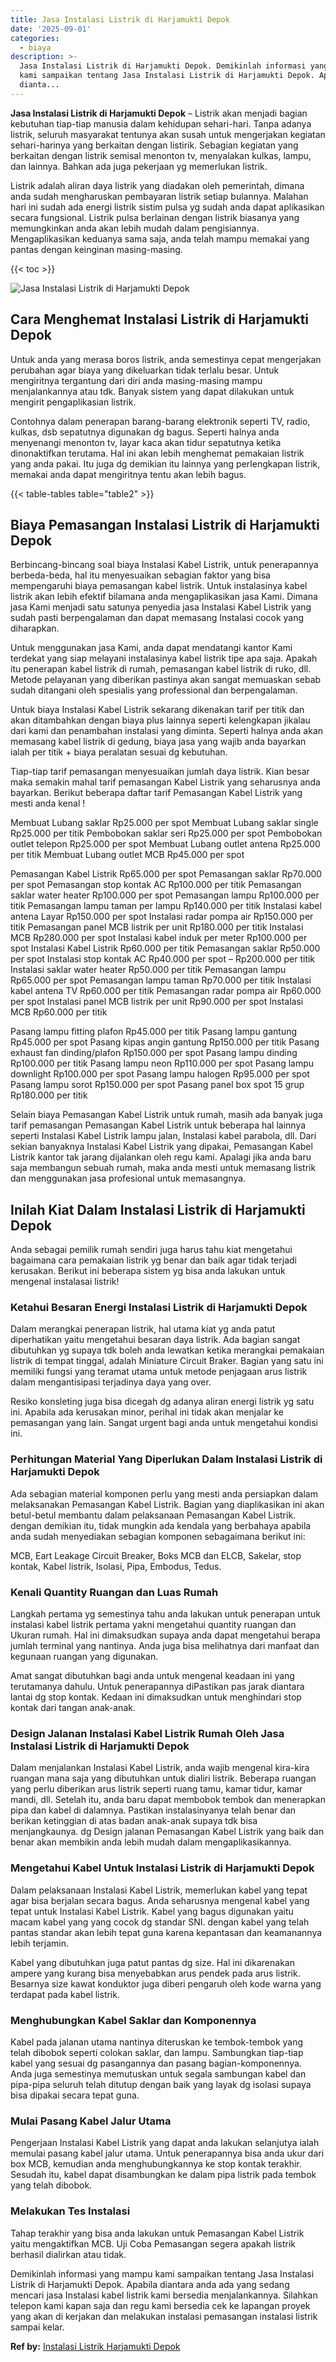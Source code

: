 ```yaml
---
title: Jasa Instalasi Listrik di Harjamukti Depok
date: '2025-09-01'
categories:
  - biaya
description: >-
  Jasa Instalasi Listrik di Harjamukti Depok. Demikinlah informasi yang mampu
  kami sampaikan tentang Jasa Instalasi Listrik di Harjamukti Depok. Apabila
  dianta...
---
```


**Jasa Instalasi Listrik di Harjamukti Depok** – Listrik akan menjadi bagian kebutuhan tiap-tiap manusia dalam kehidupan sehari-hari. Tanpa adanya listrik, seluruh masyarakat tentunya akan susah untuk mengerjakan kegiatan sehari-harinya yang berkaitan dengan listirik. Sebagian kegiatan yang berkaitan dengan listrik semisal menonton tv, menyalakan kulkas, lampu, dan lainnya. Bahkan ada juga pekerjaan yg memerlukan listrik.

Listrik adalah aliran daya listrik yang diadakan oleh pemerintah, dimana anda sudah mengharuskan pembayaran listrik setiap bulannya. Malahan hari ini sudah ada energi listrik sistim pulsa yg sudah anda dapat aplikasikan secara fungsional. Listrik pulsa berlainan dengan listrik biasanya yang memungkinkan anda akan lebih mudah dalam pengisiannya. Mengaplikasikan keduanya sama saja, anda telah mampu memakai yang pantas dengan keinginan masing-masing.

{{< toc >}}

![Jasa Instalasi Listrik di Harjamukti Depok](/images/instalasi-listrik-murah31.png)

## Cara Menghemat Instalasi Listrik di Harjamukti Depok

Untuk anda yang merasa boros listrik, anda semestinya cepat mengerjakan perubahan agar biaya yang dikeluarkan tidak terlalu besar. Untuk mengiritnya tergantung dari diri anda masing-masing mampu menjalankannya atau tdk. Banyak sistem yang dapat dilakukan untuk mengirit pengaplikasian listrik.

Contohnya dalam penerapan barang-barang elektronik seperti TV, radio, kulkas, dsb sepatutnya digunakan dg bagus. Seperti halnya anda menyenangi menonton tv, layar kaca akan tidur sepatutnya ketika dinonaktifkan terutama. Hal ini akan lebih menghemat pemakaian listrik yang anda pakai. Itu juga dg demikian itu lainnya yang perlengkapan listrik, memakai anda dapat mengiritnya tentu akan lebih bagus.

{{< table-tables table="table2" >}}

## Biaya Pemasangan Instalasi Listrik di Harjamukti Depok

Berbincang-bincang soal biaya Instalasi Kabel Listrik, untuk penerapannya berbeda-beda, hal itu menyesuaikan sebagian faktor yang bisa mempengaruhi biaya pemasangan kabel listrik. Untuk instalasinya kabel listrik akan lebih efektif bilamana anda mengaplikasikan jasa Kami. Dimana jasa Kami menjadi satu satunya penyedia jasa Instalasi Kabel Listrik yang sudah pasti berpengalaman dan dapat memasang Instalasi cocok yang diharapkan.

Untuk menggunakan jasa Kami, anda dapat mendatangi kantor Kami terdekat yang siap melayani instalasinya kabel listrik tipe apa saja. Apakah itu penerapan kabel listrik di rumah, pemasangan kabel listrik di ruko, dll. Metode pelayanan yang diberikan pastinya akan sangat memuaskan sebab sudah ditangani oleh spesialis yang professional dan berpengalaman.

Untuk biaya Instalasi Kabel Listrik sekarang dikenakan tarif per titik dan akan ditambahkan dengan biaya plus lainnya seperti kelengkapan jikalau dari kami dan penambahan instalasi yang diminta. Seperti halnya anda akan memasang kabel listrik di gedung, biaya jasa yang wajib anda bayarkan ialah per titik + biaya peralatan sesuai dg kebutuhan.

Tiap-tiap tarif pemasangan menyesuaikan jumlah daya listrik. Kian besar maka semakin mahal tarif pemasangan Kabel Listrik yang seharusnya anda bayarkan. Berikut beberapa daftar tarif Pemasangan Kabel Listrik yang mesti anda kenal !

Membuat Lubang saklar Rp25.000 per spot Membuat Lubang saklar single Rp25.000 per titik Pembobokan saklar seri Rp25.000 per spot Pembobokan outlet telepon Rp25.000 per spot Membuat Lubang outlet antena Rp25.000 per titik Membuat Lubang outlet MCB Rp45.000 per spot

Pemasangan Kabel Listrik Rp65.000 per spot Pemasangan saklar Rp70.000 per spot Pemasangan stop kontak AC Rp100.000 per titik Pemasangan saklar water heater Rp100.000 per spot Pemasangan lampu Rp100.000 per titik Pemasangan lampu taman per lampu Rp140.000 per titik Instalasi kabel antena Layar Rp150.000 per spot Instalasi radar pompa air Rp150.000 per titik Pemasangan panel MCB listrik per unit Rp180.000 per titik Instalasi MCB Rp280.000 per spot Instalasi kabel induk per meter Rp100.000 per spot Instalasi Kabel Listrik Rp60.000 per titik Pemasangan saklar Rp50.000 per spot Instalasi stop kontak AC Rp40.000 per spot – Rp200.000 per titik Instalasi saklar water heater Rp50.000 per titik Pemasangan lampu Rp65.000 per spot Pemasangan lampu taman Rp70.000 per titik Instalasi kabel antena TV Rp60.000 per titik Pemasangan radar pompa air Rp60.000 per spot Instalasi panel MCB listrik per unit Rp90.000 per spot Instalasi MCB Rp60.000 per titik

Pasang lampu fitting plafon Rp45.000 per titik Pasang lampu gantung Rp45.000 per spot Pasang kipas angin gantung Rp150.000 per titik Pasang exhaust fan dinding/plafon Rp150.000 per spot Pasang lampu dinding Rp100.000 per titik Pasang lampu neon Rp110.000 per spot Pasang lampu downlight Rp100.000 per spot Pasang lampu halogen Rp95.000 per spot Pasang lampu sorot Rp150.000 per spot Pasang panel box spot 15 grup Rp180.000 per titik

Selain biaya Pemasangan Kabel Listrik untuk rumah, masih ada banyak juga tarif pemasangan Pemasangan Kabel Listrik untuk beberapa hal lainnya seperti Instalasi Kabel Listrik lampu jalan, Instalasi kabel parabola, dll. Dari sekian banyaknya Instalasi Kabel Listrik yang dipakai, Pemasangan Kabel Listrik kantor tak jarang dijalankan oleh regu kami. Apalagi jika anda baru saja membangun sebuah rumah, maka anda mesti untuk memasang listrik dan menggunakan jasa profesional untuk memasangnya.

## Inilah Kiat Dalam Instalasi Listrik di Harjamukti Depok


Anda sebagai pemilik rumah sendiri juga harus tahu kiat mengetahui bagaimana cara pemakaian listrik yg benar dan baik agar tidak terjadi kerusakan. Berikut ini beberapa sistem yg bisa anda lakukan untuk mengenal instalasai listrik!

### Ketahui Besaran Energi Instalasi Listrik di Harjamukti Depok

Dalam merangkai penerapan listrik, hal utama kiat yg anda patut diperhatikan yaitu mengetahui besaran daya listrik. Ada bagian sangat dibutuhkan yg supaya tdk boleh anda lewatkan ketika merangkai pemakaian listrik di tempat tinggal, adalah Miniature Circuit Braker. Bagian yang satu ini memiliki fungsi yang teramat utama untuk metode penjagaan arus listrik dalam mengantisipasi terjadinya daya yang over.

Resiko konsleting juga bisa dicegah dg adanya aliran energi listrik yg satu ini. Apabila ada kerusakan minor, perihal ini tidak akan menjalar ke pemasangan yang lain. Sangat urgent bagi anda untuk mengetahui kondisi ini.

### Perhitungan Material Yang Diperlukan Dalam Instalasi Listrik di Harjamukti Depok

Ada sebagian material komponen perlu yang mesti anda persiapkan dalam melaksanakan Pemasangan Kabel Listrik. Bagian yang diaplikasikan ini akan betul-betul membantu dalam pelaksanaan Pemasangan Kabel Listrik. dengan demikian itu, tidak mungkin ada kendala yang berbahaya apabila anda sudah menyediakan sebagian komponen sebagaimana berikut ini:

MCB, Eart Leakage Circuit Breaker, Boks MCB dan ELCB, Sakelar, stop kontak, Kabel listrik, Isolasi, Pipa, Embodus, Tedus.

### Kenali Quantity Ruangan dan Luas Rumah

Langkah pertama yg semestinya tahu anda lakukan untuk penerapan untuk instalasi kabel listrik pertama yakni mengetahui quantity ruangan dan Ukuran rumah. Hal ini dimaksudkan supaya anda dapat mengetahui berapa jumlah terminal yang nantinya. Anda juga bisa melihatnya dari manfaat dan kegunaan ruangan yang digunakan.

Amat sangat dibutuhkan bagi anda untuk mengenal keadaan ini yang terutamanya dahulu. Untuk penerapannya diPastikan pas jarak diantara lantai dg stop kontak. Kedaan ini dimaksudkan untuk menghindari stop kontak dari tangan anak-anak.

### Design Jalanan Instalasi Kabel Listrik Rumah Oleh Jasa Instalasi Listrik di Harjamukti Depok

Dalam menjalankan Instalasi Kabel Listrik, anda wajib mengenal kira-kira ruangan mana saja yang dibutuhkan untuk dialiri listrik. Beberapa ruangan yang perlu diberikan arus listrik seperti ruang tamu, kamar tidur, kamar mandi, dll. Setelah itu, anda baru dapat membobok tembok dan menerapkan pipa dan kabel di dalamnya. Pastikan instalasinyanya telah benar dan berikan ketinggian di atas badan anak-anak supaya tdk bisa menjangkaunya. dg Design jalanan Pemasangan Kabel Listrik yang baik dan benar akan membikin anda lebih mudah dalam mengaplikasikannya.

### Mengetahui Kabel Untuk Instalasi Listrik di Harjamukti Depok

Dalam pelaksanaan Instalasi Kabel Listrik, memerlukan kabel yang tepat agar bisa berjalan secara bagus. Anda seharusnya mengenal kabel yang tepat untuk Instalasi Kabel Listrik. Kabel yang bagus digunakan yaitu macam kabel yang yang cocok dg standar SNI. dengan kabel yang telah pantas standar akan lebih tepat guna karena kepantasan dan keamanannya lebih terjamin.

Kabel yang dibutuhkan juga patut pantas dg size. Hal ini dikarenakan ampere yang kurang bisa menyebabkan arus pendek pada arus listrik. Besarnya size kawat konduktor juga diberi pengaruh oleh kode warna yang terdapat pada kabel listrik.

### Menghubungkan Kabel Saklar dan Komponennya

Kabel pada jalanan utama nantinya diteruskan ke tembok-tembok yang telah dibobok seperti colokan saklar, dan lampu. Sambungkan tiap-tiap kabel yang sesuai dg pasangannya dan pasang bagian-komponennya. Anda juga semestinya memutuskan untuk segala sambungan kabel dan pipa-pipa seluruh telah ditutup dengan baik yang layak dg isolasi supaya bisa dipakai secara tepat guna.

### Mulai Pasang Kabel Jalur Utama

Pengerjaan Instalasi Kabel Listrik yang dapat anda lakukan selanjutya ialah memulai pasang kabel jalur utama. Untuk penerapannya bisa anda ukur dari box MCB, kemudian anda menghubungkannya ke stop kontak terakhir. Sesudah itu, kabel dapat disambungkan ke dalam pipa listrik pada tembok yang telah dibobok.

### Melakukan Tes Instalasi

Tahap terakhir yang bisa anda lakukan untuk Pemasangan Kabel Listrik yaitu mengaktifkan MCB. Uji Coba Pemasangan segera apakah listrik berhasil dialirkan atau tidak.

Demikinlah informasi yang mampu kami sampaikan tentang Jasa Instalasi Listrik di Harjamukti Depok. Apabila diantara anda ada yang sedang mencari jasa Instalasi kabel listrik kami bersedia menjalankannya. Silahkan telepon kami kapan saja dan regu kami bersedia cek ke lapangan proyek yang akan di kerjakan dan melakukan instalasi pemasangan instalasi listrik sampai kelar.

**Ref by:** [Instalasi Listrik Harjamukti Depok](https://id.wikipedia.org/wiki/Instalasi)
